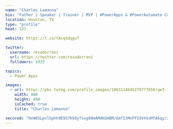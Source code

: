 ```yaml
---
name: "Charles Lamanna"
bio: "Father | Speaker | Trainer | MVP | #PowerApps & #PowerAutomate Community Super User | YouTuber Right-pointing triangle http://youtube.com/c/rezadorrani | Learn - Share - Clockwise rightwards and leftwards open circle arrows"
location: Houston, TX
type: "profile"
heat: 127

website: https://t.co/tAcqSdqguf

twitter:
  username: rezadorrani
  url: https://twitter.com/rezadorrani
  followers: 1933

topics:
  - Power Apps

images:
  - url: https://pbs.twimg.com/profile_images/1063114045270777856/qeT-jpWr_400x400.jpg
    width: 400
    height: 400
    isCached: true
    title: "Charles Lamanna"

secured: "HvW85Lpvlhphh9E957Kk0yfsvg80mAM4KGHBM/OafIJMnFP1dVXVxMfA6qy/zLIciMyp4siRJsabwc1ADPbOTbfF7p8BXmj3ikWvEVWheQkVTewV7+l5QHk70y2K2GDc5ciVsNdTGUx/i8o0O7Z0RWYm172eKRbEbGDoQ0IMPyvLgATUgog5JUaDettSlEllICRgZI11CVAkURAPaAcvf/loxdj+gAzSz09tZAcHI7mfqeIKqYeUp9eo890wW7f7tPxvNcyyqt/VEdR1kxrMM4Q1gEX0XUf0wceoOaVs4P4w5wg5lq2ntT3XpJj7SOgMqq+Lr1QtFWPA5KFMKiGx39OFJOD4dwrVmqZc2Wm72vKYWnY8YbbKN2MMJf3XEPaPClXTIKT+T9J9i/DWG2KecBBxr93hAiQrjLPJzpSclvI=;RiFtdabNFU2RIBtNAZfDKA=="
---
```


